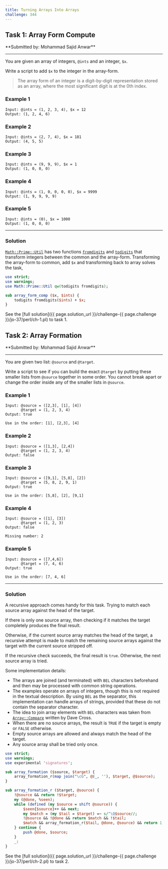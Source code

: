 ```yaml
---
title: Turning Arrays Into Arrays
challenge: 344
---
```

<h2 id="task-1">
Task 1: Array Form Compute
</h2>
**Submitted by: Mohammad Sajid Anwar**

---
You are given an array of integers, `@ints` and an integer, `$x`.

Write a script to add `$x` to the integer in the array-form.

> The array form of an integer is a digit-by-digit representation stored as an array, where the most significant digit is at the 0th index.

### Example 1
```
Input: @ints = (1, 2, 3, 4), $x = 12
Output: (1, 2, 4, 6)
```
### Example 2
```
Input: @ints = (2, 7, 4), $x = 181
Output: (4, 5, 5)
```
### Example 3
```
Input: @ints = (9, 9, 9), $x = 1
Output: (1, 0, 0, 0)
```
### Example 4
```
Input: @ints = (1, 0, 0, 0, 0), $x = 9999
Output: (1, 9, 9, 9, 9)
```
### Example 5
```
Input: @ints = (0), $x = 1000
Output: (1, 0, 0, 0)
```
---
### Solution
[`Math::Prime::Util`](https://metacpan.org/pod/Math::Prime::Util) has two functions
[`fromdigits`](https://metacpan.org/pod/Math::Prime::Util#fromdigits)
and [`todigits`](https://metacpan.org/pod/Math::Prime::Util#todigits)
that transform integers between the common and the array-form.
Transforming the array-form to common, add `$x` and transforming back to array solves the task,
```perl
use strict;
use warnings;
use Math::Prime::Util qw(todigits fromdigits);

sub array_form_comp ($x, $ints) {
    todigits fromdigits($ints) + $x;
}
```
See the [full solution]({{ page.solution_url }}/challenge-{{ page.challenge }}/jo-37/perl/ch-1.pl) to task 1.

<!--
See [discussion](https://github.com/jo-37/the-bears-den/issues/XXX
-->

<h2 id="task-2">
Task 2: Array Formation
</h2>
**Submitted by: Mohammad Sajid Anwar**

---
You are given two list: `@source` and `@target`.

Write a script to see if you can build the exact `@target` by putting these smaller lists from `@source` together in some order. You cannot break apart or change the order inside any of the smaller lists in `@source`.

### Example 1
```
Input: @source = ([2,3], [1], [4])
       @target = (1, 2, 3, 4)
Output: true

Use in the order: [1], [2,3], [4]
```
### Example 2
```
Input: @source = ([1,3], [2,4])
       @target = (1, 2, 3, 4)
Output: false
```
### Example 3
```
Input: @source = ([9,1], [5,8], [2])
       @target = (5, 8, 2, 9, 1)
Output: true

Use in the order: [5,8], [2], [9,1]
```
### Example 4
```
Input: @source = ([1], [3])
       @target = (1, 2, 3)
Output: false

Missing number: 2
```
### Example 5
```
Input: @source = ([7,4,6])
       @target = (7, 4, 6)
Output: true

Use in the order: [7, 4, 6]
```
---
### Solution
A recursive approach comes handy for this task.
Trying to match each source array against the head of the target.

If there is only one source array, then checking if it matches the target completely produces the final result.

Otherwise, if the current source array matches the head of the target, a recursive attempt is made to match the remaining source arrays against the target with the current source stripped off.

If the recursive check succeeds, the final result is `true`.
Otherwise, the next source array is tried.

Some implementation details:
- The arrays are joined (and terminated) with `BEL` characters beforehand and then may be processed with common string operations.
- The examples operate on arrays of integers, though this is not required in the textual description. By using `BEL` as the separator, this implementation can handle arrays of strings, provided that these do not contain the separator character.
- The idea to join array elements with `BEL` characters was taken from
[`Array::Compare`](https://metacpan.org/pod/Array::Compare) written by Dave Cross.
- When there are no source arrays, the result is `TRUE` if the target is empty or `FALSE` otherwise.
- Empty source arrays are allowed and always match the head of the target.
- Any source array shall be tried only once.

```perl
use strict;
use warnings;
use experimental 'signatures';

sub array_formation ($source, $target) {
    array_formation_r(map join("\cG", @$_, ''), $target, @$source);
}

sub array_formation_r ($target, @source) {
    !@source && return !$target;
    my (@done, %seen);
    while (defined (my $source = shift @source)) {
        $seen{$source}++ && next;
        my $match = (my $tail = $target) =~ s/^\Q$source//;
        !@source && !@done && return $match && !$tail;
        $match && array_formation_r($tail, @done, @source) && return 1;
    } continue {
        push @done, $source;
    }
    _:
}
```
See the [full solution]({{ page.solution_url }}/challenge-{{ page.challenge }}/jo-37/perl/ch-2.pl) to task 2.

<!--
See [discussion](https://github.com/jo-37/the-bears-den/issues/XXX
-->
